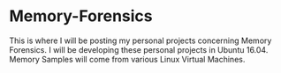 # Memory-Forensics
This is where I will be posting my personal projects concerning Memory Forensics. 
I will be developing these personal projects in Ubuntu 16.04. Memory Samples will come from various Linux Virtual Machines.
